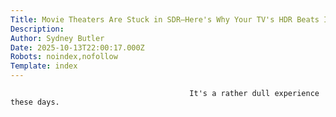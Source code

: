 ```yaml
---
Title: Movie Theaters Are Stuck in SDR—Here's Why Your TV's HDR Beats It, Hands Down
Description: 
Author: Sydney Butler
Date: 2025-10-13T22:00:17.000Z
Robots: noindex,nofollow
Template: index
---
```


                                            It's a rather dull experience these days.
                                        